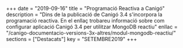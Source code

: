 +++
date = "2019-09-16"
title = "Programació Reactiva a Canigó"
description = "Dins de la publicació de Canigó 3.4 s'incorpora la programació reactiva. En el enllaç trobareu informació sobre com configurar aplicació Canigó 3.4 per utilitzar MongoDB reactiu"
enllac = "/canigo-documentacio-versions-3x-altres/modul-mongodb-reactiu/"
sections    = ["Destacats"]
key = "SETEMBRE2019"
+++
